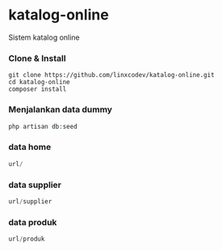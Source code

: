 # katalog-online
Sistem katalog online

### Clone & Install
```
git clone https://github.com/linxcodev/katalog-online.git
cd katalog-online
composer install
```

### Menjalankan data dummy
```php
php artisan db:seed
```

### data home
```php
url/
```

### data supplier
```php
url/supplier
```

### data produk
```php
url/produk
```
